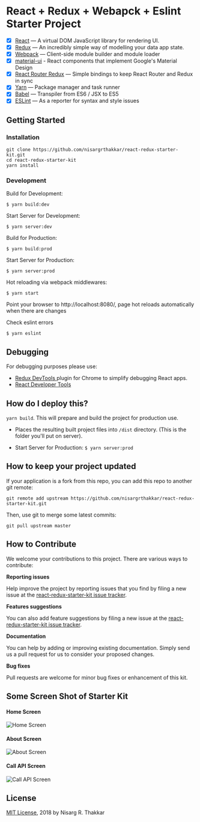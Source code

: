 
# React + Redux + Webapck + Eslint Starter Project


- [x] [React](https://facebook.github.io/react/) — A virtual DOM JavaScript library for rendering UI.
- [x] [Redux](http://redux.js.org/) — An incredibly simple way of modelling your data app state.
- [x] [Webpack](https://webpack.js.org/) — Client-side module builder and module loader
- [x] [material-ui](http://www.material-ui.com/) - React components that implement Google's Material Design
- [x] [React Router Redux](https://github.com/reactjs/react-router-redux) — Simple bindings to keep React Router and Redux in sync
- [x] [Yarn](https://yarnpkg.com/) — Package manager and task runner
- [x] [Babel](http://babeljs.io/) — Transpiler from ES6 / JSX to ES5
- [x] [ESLint](http://eslint.org/) — As a reporter for syntax and style issues

## Getting Started

### Installation

```
git clone https://github.com/nisargrthakkar/react-redux-starter-kit.git
cd react-redux-starter-kit
yarn install
```

### Development

Build for Development:

```$ yarn build:dev```

Start Server for Development:

```$ yarn server:dev```

Build for Production:

```$ yarn build:prod```

Start Server for Production:

```$ yarn server:prod```


Hot reloading via webpack middlewares:

```$ yarn start```

Point your browser to http://localhost:8080/, page hot reloads automatically when there are changes


Check eslint errors 

```$ yarn eslint```


## Debugging

For debugging purposes please use:
- [Redux DevTools
](https://chrome.google.com/webstore/detail/redux-devtools/lmhkpmbekcpmknklioeibfkpmmfibljd) plugin for Chrome to simplify debugging React apps.
- [React Developer Tools](https://chrome.google.com/webstore/detail/react-developer-tools/fmkadmapgofadopljbjfkapdkoienihi)



## How do I deploy this?

`yarn build`. This will prepare and build the project for production use.

- Places the resulting built project files into `/dist` directory. (This is the folder you'll put on server).

- Start Server for Production: ```$ yarn server:prod```


## How to keep your project updated

If your application is a fork from this repo, you can add this repo to another git remote:

```
git remote add upstream https://github.com/nisargrthakkar/react-redux-starter-kit.git
```
Then, use git to merge some latest commits:

```
git pull upstream master
```


## How to Contribute

We welcome your contributions to this project. There are various ways to contribute:

**Reporting issues**

Help improve the project by reporting issues that you find by filing a new issue at the
[react-redux-starter-kit issue tracker](https://github.com/nisargrthakkar/react-redux-starter-kit/issues/new).

**Features suggestions**

You can also add feature suggestions by filing a new issue at the
[react-redux-starter-kit issue tracker](https://github.com/nisargrthakkar/react-redux-starter-kit/issues/new).

**Documentation**

You can help by adding or improving existing documentation. Simply send us a pull request for us to
consider your proposed changes.

**Bug fixes**

Pull requests are welcome for minor bug fixes or enhancement of this kit.

## Some Screen Shot of Starter Kit

#### Home Screen
![Home Screen](./screenshot/home.gif)
#### About Screen
![About Screen](./screenshot/about.png)
#### Call API Screen
![Call API Screen](./screenshot/api_call.gif)

## License

[MIT License](https://nisargrthakkar.mit-license.org/), 2018  by Nisarg R. Thakkar

